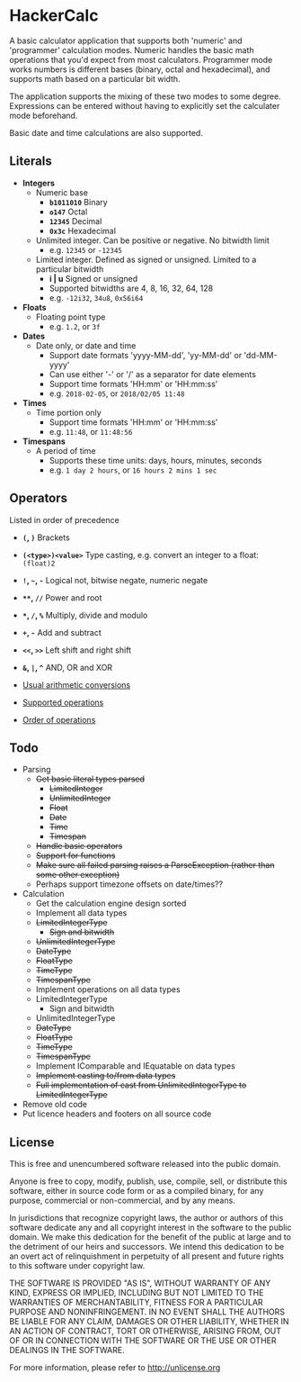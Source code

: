 HackerCalc
==========

A basic calculator application that supports both 'numeric' and 'programmer' calculation modes.
Numeric handles the basic math operations that you'd expect from most calculators.
Programmer mode works numbers is different bases (binary, octal and hexadecimal), and supports
math based on a particular bit width.

The application supports the mixing of these two modes to some degree. Expressions can be entered
without having to explicitly set the calculater mode beforehand.

Basic date and time calculations are also supported.

Literals
-------------

 * **Integers**  
   * Numeric base
     * **``b1011010``**       Binary
     * **``o147``**           Octal
     * **``12345``**          Decimal
     * **``0x3c``**           Hexadecimal
   * Unlimited integer. Can be positive or negative. No bitwidth limit
     * e.g. ``12345`` or ``-12345``
   * Limited integer. Defined as signed or unsigned. Limited to a particular bitwidth
     * **i | u**          Signed or unsigned
     * Supported bitwidths are 4, 8, 16, 32, 64, 128
     * e.g. ``-12i32``, ``34u8``, ``0x56i64``
 * **Floats**
   * Floating point type
     * e.g. ``1.2``, or ``3f``
 * **Dates**
   * Date only, or date and time
     * Support date formats 'yyyy-MM-dd', 'yy-MM-dd' or 'dd-MM-yyyy'
     * Can use either '-' or '/' as a separator for date elements
     * Support time formats 'HH:mm' or 'HH:mm:ss'
     * e.g. ``2018-02-05``, or ``2018/02/05 11:48``
 * **Times**
   * Time portion only
     * Support time formats 'HH:mm' or 'HH:mm:ss'
     * e.g. ``11:48``, or ``11:48:56``
 * **Timespans**
   * A period of time
     * Supports these time units: days, hours, minutes, seconds
     * e.g. ``1 day 2 hours``, or ``16 hours 2 mins 1 sec``

Operators 
---------
Listed in order of precedence

 * **``(``, ``)``** Brackets
 * **``(<type>)<value>``** Type casting, e.g. convert an integer to a float: ``(float)2``
 * **``!``, ``~``, ``-``** Logical not, bitwise negate, numeric negate
 * **<code>&ast;&ast;</code>, ``//``** Power and root
 * **``*``, ``/``, ``%``** Multiply, divide and modulo
 * **``+``, ``-``** Add and subtract
 * **``<<``, ``>>``** Left shift and right shift
 * **``&``, ``|``, ``^``** AND, OR and XOR

 * [Usual arithmetic conversions](http://c0x.coding-guidelines.com/6.3.1.8.html)
 * [Supported operations](http://en.cppreference.com/w/cpp/language/operator_arithmetic)
 * [Order of operations](http://en.cppreference.com/w/cpp/language/operator_precedence)

Todo
----

* Parsing
  * ~~Get basic literal types parsed~~
    * ~~LimitedInteger~~
    * ~~UnlimitedInteger~~
    * ~~Float~~
    * ~~Date~~
    * ~~Time~~
    * ~~Timespan~~
  * ~~Handle basic operators~~
  * ~~Support for functions~~
  * ~~Make sure all failed parsing raises a ParseException (rather than some other exception)~~
  * Perhaps support timezone offsets on date/times??
* Calculation
  * Get the calculation engine design sorted
  * Implement all data types
   * ~~LimitedIntegerType~~
     * ~~Sign and bitwidth~~
   * ~~UnlimitedIntegerType~~
   * ~~DateType~~
   * ~~FloatType~~
   * ~~TimeType~~
   * ~~TimespanType~~
  * Implement operations on all data types
   * LimitedIntegerType
     * Sign and bitwidth
   * UnlimitedIntegerType
   * ~~DateType~~
   * ~~FloatType~~
   * ~~TimeType~~
   * ~~TimespanType~~
  * Implement IComparable and IEquatable on data types
  * ~~Implement casting to/from data types~~
   * ~~Full implementation of cast from UnlimitedIntegerType to LimitedIntegerType~~
* Remove old code
* Put licence headers and footers on all source code


License
-------

This is free and unencumbered software released into the public domain.

Anyone is free to copy, modify, publish, use, compile, sell, or
distribute this software, either in source code form or as a compiled
binary, for any purpose, commercial or non-commercial, and by any
means.

In jurisdictions that recognize copyright laws, the author or authors
of this software dedicate any and all copyright interest in the
software to the public domain. We make this dedication for the benefit
of the public at large and to the detriment of our heirs and
successors. We intend this dedication to be an overt act of
relinquishment in perpetuity of all present and future rights to this
software under copyright law.

THE SOFTWARE IS PROVIDED "AS IS", WITHOUT WARRANTY OF ANY KIND,
EXPRESS OR IMPLIED, INCLUDING BUT NOT LIMITED TO THE WARRANTIES OF
MERCHANTABILITY, FITNESS FOR A PARTICULAR PURPOSE AND NONINFRINGEMENT.
IN NO EVENT SHALL THE AUTHORS BE LIABLE FOR ANY CLAIM, DAMAGES OR
OTHER LIABILITY, WHETHER IN AN ACTION OF CONTRACT, TORT OR OTHERWISE,
ARISING FROM, OUT OF OR IN CONNECTION WITH THE SOFTWARE OR THE USE OR
OTHER DEALINGS IN THE SOFTWARE.

For more information, please refer to <http://unlicense.org>
